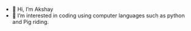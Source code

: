 - 👋 Hi, I’m Akshay
- 👀 I’m interested in coding using computer languages such as python and Pig riding.

<!---
AkshayCodes19/AkshayCodes19 is a ✨ special ✨ repository because its `README.md` (this file) appears on your GitHub profile.
You can click the Preview link to take a look at your changes.
--->
